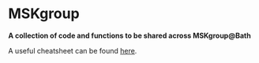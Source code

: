 # MSKgroup

**A collection of code and functions to be shared across MSKgroup@Bath**

A useful cheatsheet can be found [here](https://education.github.com/git-cheat-sheet-education.pdf).

